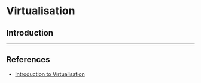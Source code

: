 # Virtualisation

## Introduction

---

## References

* [Introduction to Virtualisation](https://www.freecodecamp.org/news/a-beginner-friendly-introduction-to-containers-vms-and-docker-79a9e3e119b/)
